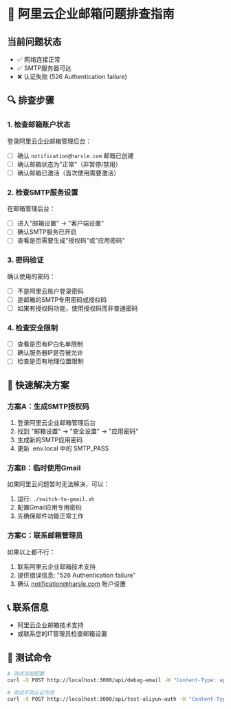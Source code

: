 # 🔧 阿里云企业邮箱问题排查指南

## 当前问题状态
- ✅ 网络连接正常
- ✅ SMTP服务器可达
- ❌ 认证失败 (526 Authentication failure)

## 🔍 排查步骤

### 1. 检查邮箱账户状态
登录阿里云企业邮箱管理后台：
- [ ] 确认 `notification@harsle.com` 邮箱已创建
- [ ] 确认邮箱状态为"正常"（非暂停/禁用）
- [ ] 确认邮箱已激活（首次使用需要激活）

### 2. 检查SMTP服务设置
在邮箱管理后台：
- [ ] 进入"邮箱设置" → "客户端设置"
- [ ] 确认SMTP服务已开启
- [ ] 查看是否需要生成"授权码"或"应用密码"

### 3. 密码验证
确认使用的密码：
- [ ] 不是阿里云账户登录密码
- [ ] 是邮箱的SMTP专用密码或授权码
- [ ] 如果有授权码功能，使用授权码而非普通密码

### 4. 检查安全限制
- [ ] 查看是否有IP白名单限制
- [ ] 确认服务器IP是否被允许
- [ ] 检查是否有地理位置限制

## 🚀 快速解决方案

### 方案A：生成SMTP授权码
1. 登录阿里云企业邮箱管理后台
2. 找到 "邮箱设置" → "安全设置" → "应用密码"
3. 生成新的SMTP应用密码
4. 更新 .env.local 中的 SMTP_PASS

### 方案B：临时使用Gmail
如果阿里云问题暂时无法解决，可以：
1. 运行: `./switch-to-gmail.sh`
2. 配置Gmail应用专用密码
3. 先确保邮件功能正常工作

### 方案C：联系邮箱管理员
如果以上都不行：
1. 联系阿里云企业邮箱技术支持
2. 提供错误信息: "526 Authentication failure"
3. 确认 notification@harsle.com 账户设置

## 📞 联系信息
- 阿里云企业邮箱技术支持
- 或联系您的IT管理员检查邮箱设置

## 🧪 测试命令
```bash
# 测试当前配置
curl -X POST http://localhost:3000/api/debug-email -H "Content-Type: application/json" -d '{"action": "test-connection"}'

# 测试不同认证方式
curl -X POST http://localhost:3000/api/test-aliyun-auth -H "Content-Type: application/json" -d '{}'
```
